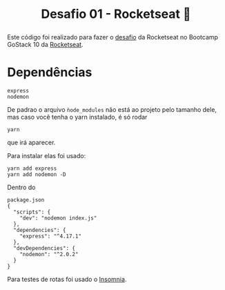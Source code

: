 # <p align="center">Desafio 01 - Rocketseat :rocket:</p>
Este código foi realizado para fazer o [desafio](https://github.com/Rocketseat/bootcamp-gostack-desafio-01/blob/master/README.md#desafio-01-conceitos-do-nodejs)
da Rocketseat no Bootcamp GoStack 10 da [Rocketseat](https://rocketseat.com.br/). 


# Dependências
```
express
nodemon
```
De padrao o arquivo ```ǹode_modules``` não está ao projeto pelo tamanho dele, mas caso você tenha o yarn instalado, é só rodar 
```
yarn
```
que irá aparecer.

Para instalar elas foi usado:
```
yarn add express
yarn add nodemon -D
```
Dentro do 
```
package.json
{
  "scripts": {
    "dev": "nodemon index.js"
  },
  "dependencies": {
    "express": "^4.17.1"
  },
  "devDependencies": {
    "nodemon": "^2.0.2"
  }
}
```
Para testes de rotas foi usado o [Insomnia](https://insomnia.rest/).
